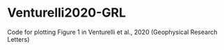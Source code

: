 # Venturelli2020-GRL
Code for plotting Figure 1 in Venturelli et al., 2020 (Geophysical Research Letters)
